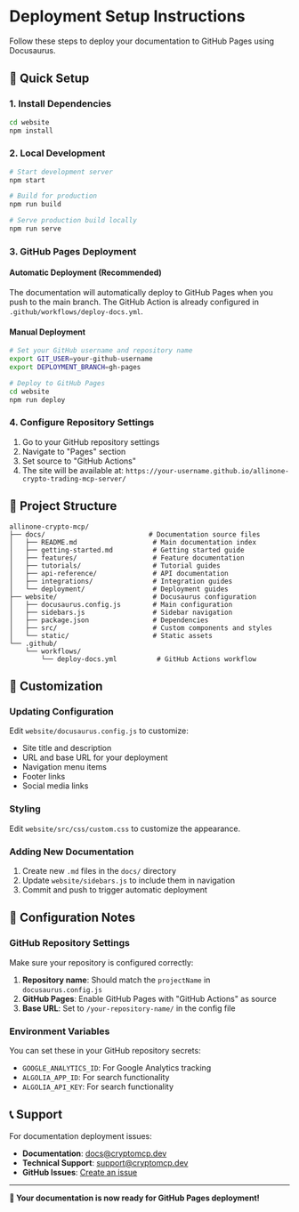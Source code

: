 # Deployment Setup Instructions

Follow these steps to deploy your documentation to GitHub Pages using Docusaurus.

## 🚀 Quick Setup

### 1. Install Dependencies
```bash
cd website
npm install
```

### 2. Local Development
```bash
# Start development server
npm start

# Build for production
npm run build

# Serve production build locally
npm run serve
```

### 3. GitHub Pages Deployment

#### Automatic Deployment (Recommended)
The documentation will automatically deploy to GitHub Pages when you push to the main branch. The GitHub Action is already configured in `.github/workflows/deploy-docs.yml`.

#### Manual Deployment
```bash
# Set your GitHub username and repository name
export GIT_USER=your-github-username
export DEPLOYMENT_BRANCH=gh-pages

# Deploy to GitHub Pages
cd website
npm run deploy
```

### 4. Configure Repository Settings

1. Go to your GitHub repository settings
2. Navigate to "Pages" section
3. Set source to "GitHub Actions"
4. The site will be available at: `https://your-username.github.io/allinone-crypto-trading-mcp-server/`

## 📁 Project Structure

```
allinone-crypto-mcp/
├── docs/                          # Documentation source files
│   ├── README.md                   # Main documentation index
│   ├── getting-started.md          # Getting started guide
│   ├── features/                   # Feature documentation
│   ├── tutorials/                  # Tutorial guides
│   ├── api-reference/              # API documentation
│   ├── integrations/               # Integration guides
│   └── deployment/                 # Deployment guides
├── website/                        # Docusaurus configuration
│   ├── docusaurus.config.js        # Main configuration
│   ├── sidebars.js                 # Sidebar navigation
│   ├── package.json                # Dependencies
│   ├── src/                        # Custom components and styles
│   └── static/                     # Static assets
└── .github/
    └── workflows/
        └── deploy-docs.yml          # GitHub Actions workflow
```

## 🎨 Customization

### Updating Configuration
Edit `website/docusaurus.config.js` to customize:
- Site title and description
- URL and base URL for your deployment
- Navigation menu items
- Footer links
- Social media links

### Styling
Edit `website/src/css/custom.css` to customize the appearance.

### Adding New Documentation
1. Create new `.md` files in the `docs/` directory
2. Update `website/sidebars.js` to include them in navigation
3. Commit and push to trigger automatic deployment

## 🔧 Configuration Notes

### GitHub Repository Settings
Make sure your repository is configured correctly:

1. **Repository name**: Should match the `projectName` in `docusaurus.config.js`
2. **GitHub Pages**: Enable GitHub Pages with "GitHub Actions" as source
3. **Base URL**: Set to `/your-repository-name/` in the config file

### Environment Variables
You can set these in your GitHub repository secrets:
- `GOOGLE_ANALYTICS_ID`: For Google Analytics tracking
- `ALGOLIA_APP_ID`: For search functionality
- `ALGOLIA_API_KEY`: For search functionality

## 📞 Support

For documentation deployment issues:
- **Documentation**: docs@cryptomcp.dev
- **Technical Support**: support@cryptomcp.dev
- **GitHub Issues**: [Create an issue](https://github.com/cryptomcp/allinone-crypto-trading-mcp-server/issues)

---

**🎉 Your documentation is now ready for GitHub Pages deployment!**